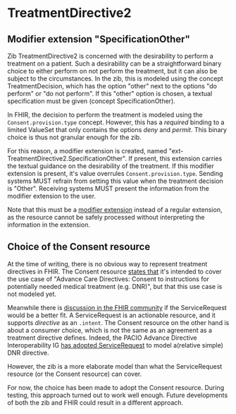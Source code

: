 # TreatmentDirective2
## Modifier extension "SpecificationOther"
Zib TreatmentDirective2 is concerned with the desirability to perform a treatment on a patient. Such a desirability can be a straightforward binary choice to either perform on not perform the treatment, but it can also be subject to the circumstances. In the zib, this is modeled using the concept TreatmentDecision, which has the option "other" next to the options "do perform" or "do not perform". If this "other" option is chosen, a textual specification must be given (concept SpecificationOther).

In FHIR, the decision to perform the treatment is modeled using the `Consent.provision.type` concept. However, this has a _required_ binding to a limited ValueSet that only contains the options _deny_ and _permit_. This binary choice is thus not granular enough for the zib.

For this reason, a modifier extension is created, named "ext-TreatmentDirective2.SpecificationOther". If present, this extension carries the textual guidance on the desirability of the treatment. If this modifier extension is present, it's value overrules `Consent.provision.type`. Sending systems MUST refrain from setting this value when the treatment decision is "Other". Receiving systems MUST present the information from the modifier extension to the user.

Note that this must be a [modifier extension](https://www.hl7.org/fhir/R4/extensibility.html#modifierExtension) instead of a regular extension, as the resource cannot be safely processed without interpreting the information in the extension.

## Choice of the Consent resource
At the time of writing, there is no obvious way to represent treatment directives in FHIR. The Consent resource [states that](https://www.hl7.org/fhir/R4/consent.html#scope) it's intended to cover the use case of "Advance Care Directives: Consent to instructions for potentially needed medical treatment (e.g. DNR)", but that this use case is not modeled yet.

Meanwhile there is [discussion in the FHIR community](https://jira.hl7.org/browse/FHIR-50903) if the ServiceRequest would be a better fit. A ServiceRequest is an actionable resource, and it supports _directive_ as an `.intent`. The Consent resource on the other hand is about a consumer choice, which is not the same as an agreement as a treatment directive defines. Indeed, the PACIO Advance Directive Interoperability IG [has adopted ServiceRequest](https://build.fhir.org/ig/HL7/fhir-pacio-adi/StructureDefinition-ADI-PMOCPRServiceRequest.html) to model a(relative simple) DNR directive.

However, the zib is a more elaborate model than what the ServiceRequest resource (or the Consent resource) can cover.

For now, the choice has been made to adopt the Consent resource. During testing, this approach turned out to work well enough. Future developments of both the zib and FHIR could result in a different approach.
